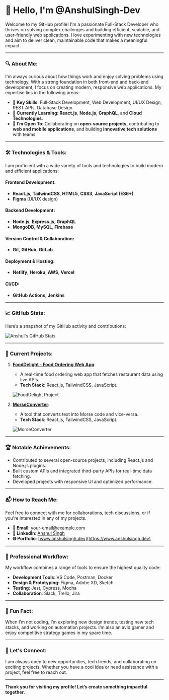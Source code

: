 # 👋 **Hello, I'm @AnshulSingh-Dev**

Welcome to my GitHub profile! I'm a passionate Full-Stack Developer who thrives on solving complex challenges and building efficient, scalable, and user-friendly web applications. I love experimenting with new technologies and aim to deliver clean, maintainable code that makes a meaningful impact.

---

### 🔍 **About Me**:

I'm always curious about how things work and enjoy solving problems using technology. With a strong foundation in both front-end and back-end development, I focus on creating modern, responsive web applications. My expertise lies in the following areas:

- **🔧 Key Skills**: Full-Stack Development, Web Development, UI/UX Design, REST APIs, Database Design
- **🌱 Currently Learning**: **React.js**, **Node.js**, **GraphQL**, and **Cloud Technologies**.
- **💼 I’m Open To**: Collaborating on **open-source projects**, contributing to **web and mobile applications**, and building **innovative tech solutions** with teams.

---

### 🛠 **Technologies & Tools**:

I am proficient with a wide variety of tools and technologies to build modern and efficient applications:

#### **Frontend Development**:
- **React.js**, **TailwindCSS**, **HTML5**, **CSS3**, **JavaScript (ES6+)**
- **Figma** (UI/UX design)

#### **Backend Development**:
- **Node.js**, **Express.js**, **GraphQL**
- **MongoDB**, **MySQL**, **Firebase**

#### **Version Control & Collaboration**:
- **Git**, **GitHub**, **GitLab**

#### **Deployment & Hosting**:
- **Netlify**, **Heroku**, **AWS**, **Vercel**

#### **CI/CD**:
- **GitHub Actions**, **Jenkins**

---

### 📈 **GitHub Stats**:
Here’s a snapshot of my GitHub activity and contributions:

![Anshul's GitHub Stats](https://github-readme-stats.vercel.app/api?username=AnshulSingh-Dev&show_icons=true&count_private=true&hide_title=true&hide=prs&theme=blueberry)

---

### 🌱 **Current Projects**:

1. **[FoodDelight - Food Ordering Web App](https://github.com/AnshulSingh-Dev/FoodDelight-Web)**:
   - A real-time food ordering web app that fetches restaurant data using live APIs.
   - **Tech Stack**: React.js, TailwindCSS, JavaScript.

   ![FoodDelight Project](https://via.placeholder.com/600x300.png?text=FoodDelight+Web+App)

2. **[MorseConverter](https://github.com/AnshulSingh-Dev/MorseConverter)**:
   - A tool that converts text into Morse code and vice-versa.
   - **Tech Stack**: React.js, TailwindCSS, JavaScript.

   ![MorseConverter](https://via.placeholder.com/600x300.png?text=Morse+Code+Converter)

---

### 🏆 **Notable Achievements**:
- Contributed to several open-source projects, including React.js and Node.js plugins.
- Built custom APIs and integrated third-party APIs for real-time data fetching.
- Developed projects with responsive UI and optimized performance.

---

### 📬 **How to Reach Me**:

Feel free to connect with me for collaborations, tech discussions, or if you're interested in any of my projects.

- **📧 Email**: [your-email@example.com](mailto:anshulsingh.pvt@gmail.com)
- **🔗 LinkedIn**: [Anshul Singh](https://www.linkedin.com/in/anshulsingh/)
- **🌐 Portfolio**: [www.anshulsingh.dev](https://www.anshulsingh.dev)

---

### 🔧 **Professional Workflow**:
My workflow combines a range of tools to ensure the highest quality code:
- **Development Tools**: VS Code, Postman, Docker
- **Design & Prototyping**: Figma, Adobe XD, Sketch
- **Testing**: Jest, Cypress, Mocha
- **Collaboration**: Slack, Trello, Jira

---

### 🌟 **Fun Fact**:
When I’m not coding, I’m exploring new design trends, testing new tech stacks, and working on automation projects. I’m also an avid gamer and enjoy competitive strategy games in my spare time. 

---

### 🚀 **Let's Connect**:
I am always open to new opportunities, tech trends, and collaborating on exciting projects. Whether you have a cool idea or need assistance with a project, feel free to reach out.

---

**Thank you for visiting my profile! Let’s create something impactful together.**
